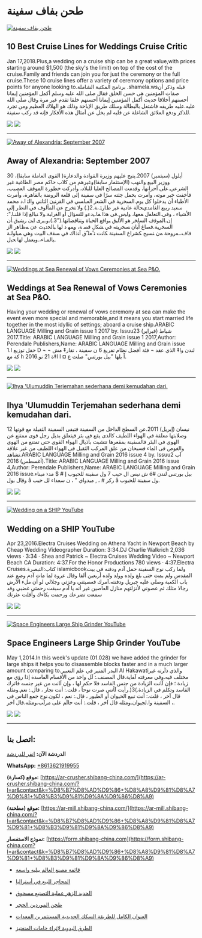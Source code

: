 # طحن بفاف سفينة

<a href="https://swt.shibang-china.com/?l=ar&img&k=%D8%B7%D8%AD%D9%86+%D8%A8%D9%81%D8%A7%D9%81+%D8%B3%D9%81%D9%8A%D9%86%D8%A9" target="_blank">![طحن بفاف سفينة](http://static.shibang-china.com/all-800x300/1029.jpg)</a>

## 10 Best Cruise Lines for Weddings Cruise Critic
Jan 17,2018.Plus,a wedding on a cruise ship can be a great value,with prices starting around $1,500 (the sky&#39;s the limit) on top of the cost of the cruise.Family and friends can join you for just the ceremony or the full cruise.These 10 cruise lines offer a variety of ceremony options and price points for anyone looking to.برنامج المكتبة الشاملة .shamela.wsقبله وذكر أن صفات المؤمنين هي حسن الخلق فقال صلى الله عليه وسلم أكمل المؤمنين إيمانا أحسنهم أخلاقا حديث أكمل المؤمنين إيمانا أحسنهم خلقا تقدم غير مرة وقال صلى الله عليه.عليه طريقه فاشتغل بالبطالة وسلك طريق الإباحة وذلك هو الهلاك العظيم ومن تجرد للذكر ودفع العلائق الشاغلة عن قلبه لم يخل عن أمثال هذه الأفكار فإنه قد ركب سفينة.


<a href="https://whatsapp.shibangsoft.com/WhatsApp.php" target="_blank" title="WhatsApp">![](http://static.shibang-china.com/icon/whatsapp.png)</a> <a href="https://swt.shibang-china.com/?l=ar&icon&k=%D8%B7%D8%AD%D9%86+%D8%A8%D9%81%D8%A7%D9%81+%D8%B3%D9%81%D9%8A%D9%86%D8%A9" target="_blank">![](http://static.shibang-china.com/icon/chat-ar.png)</a>

---

<a href="https://swt.shibang-china.com/?l=ar&img&k=%D8%B7%D8%AD%D9%86+%D8%A8%D9%81%D8%A7%D9%81+%D8%B3%D9%81%D9%8A%D9%86%D8%A9" target="_blank">![Away of Alexandria: September 2007](http://static.shibang-china.com/all-800x300/1419.jpg)</a>

## Away of Alexandria: September 2007
30 أيلول (سبتمبر) 2007.ينبح عليهم وزيرة القوادة والدعارة( القوى العاملة سابقا)، ووزير البيع والنهب (الإستثمار سابقا)وغيرهم من كلاب حاكم مصر الطاغية غير الشرعي.على أحزانها، وقدمت المصالح العليا للبلاد، وأدركت خطورة الموقف العصيب، فأخفت خبر موته، وأمرت بحمل جثته سرًا في سفينة إلى قلعة الروضة بالقاهرة، وأمرت الأطباء أن يدخلوا كل يوم.ﺍﻟﺴﺨﺭﻴﺔ ﻓﻲ ﺍﻟﺸﻌﺭ ﺍﻟﻌﺒﺎﺴﻲ ﻓﻲ ﺍﻟﻘﺭﻨﻴﻥ ﺍﻟﺜﺎﻨﻲ ﻭﺍﻟﺜ ا.د محمد سعيد ربيع الغامديﺤﺎﻟﺔ ﻋﺎﺩﻴﺔ ﻏﻴﺭ ﻁﺎﺭﺌ.،ﺔ.2(.) ﻭﻻ ﺘﺨﺭﺝ ﻋﻥ ﺍﻟﻤﺄﻟﻭﻑ ﻓﻲ ﺍﻟﻨﻅﺭ ﺇﻟﻰ ﺍﻷﺸﻴﺎﺀ ، ﻭﻓﻲ.ﺍﻟﺘﻌﺎﻤل ﻤﻌﻬﺎ، ﻭﻟﻴﺱ.ﻓﻲ ﻫﺫﺍ ﻤﺎ.ﻴﺩﻋﻭ ﻟﻠﺴﺅﺍل ﺃﻭ ﺍﻟﻐﺭﺍﺒﺔ.ﻭﻻ ﻨﺒﺎﻟﻎ ﺇﺫﺍ ﻗﻠﻨـﺎ.&quot;: ﺇﻥ.ﺍﻟﻤﻭﻗﻑ ﺍﻟﺴﺎﺨﺭ ﻫﻭ ﺍﻷﻟﻴﻕ ﺒﻭﺍﻗﻊ ﺍﻟﺤﻴﺎﺓ ﻭﺘﻨﺎﻗﻀﺎﺘﻬﺎ.(&quot;3.).ﻭ.ﻴﺭﻯ ﺍﺒﻥ ﺭﺸﻴﻕ.ﺃﻥ ﺍﻟﺴﺨﺭﻴﺔ.ﻓﺼﺎﻍ ﺃﺒﺎﻥ ﺴﺨﺭﻴﺘﻪ ﻓﻲ ﺸﻜل ﻗﺼ ﺔ، ﻭﻤﻬ ﺩ ﻟﻬﺎ ﺒﺎﻟﺤﺩﻴﺙ ﻋﻥ ﻤﻅﺎﻫﺭ ﺍﻟﺯ ﻓﺎﻑ،.ﻤﺭﻭﺤﺔ ﻤﻥ ﻨﺴﻴﺞ ﻜﺸﺭﺍﻉ ﺍﻟﺴﻔﻴﻨﺔ ﻜﺎﻨﺕ ﺘﹸﻌﻠﹼﻕ ﺁﻨﺫﺍﻙ ﻓﻲ ﺴﻘﻑ ﺍﻟﺒﻴﺕ ﻭﻫﻲ ﻤﺒﻠﻭﻟـﺔ ﺒﺎﻟﻤـﺎﺀ،.ﻭﻴﻌﻤل ﻟﻬﺎ ﺤﺒل.


<a href="https://whatsapp.shibangsoft.com/WhatsApp.php" target="_blank" title="WhatsApp">![](http://static.shibang-china.com/icon/whatsapp.png)</a> <a href="https://swt.shibang-china.com/?l=ar&icon&k=%D8%B7%D8%AD%D9%86+%D8%A8%D9%81%D8%A7%D9%81+%D8%B3%D9%81%D9%8A%D9%86%D8%A9" target="_blank">![](http://static.shibang-china.com/icon/chat-ar.png)</a>

---

<a href="https://swt.shibang-china.com/?l=ar&img&k=%D8%B7%D8%AD%D9%86+%D8%A8%D9%81%D8%A7%D9%81+%D8%B3%D9%81%D9%8A%D9%86%D8%A9" target="_blank">![Weddings at Sea Renewal of Vows Ceremonies at Sea P&amp;O.](http://static.shibang-china.com/all-800x300/1291.jpg)</a>

## Weddings at Sea Renewal of Vows Ceremonies at Sea P&amp;O.
Having your wedding or renewal of vows ceremony at sea can make the event even more special and memorable,and it means you start married life together in the most idyllic of settings; aboard a cruise ship.ARABIC LANGUAGE Milling and Grain issue 1 2017 by. Issuu23 شباط (فبراير) 2017.Title: ARABIC LANGUAGE Milling and Grain issue 1 2017,Author: Perendale Publishers,Name: ARABIC LANGUAGE Milling and Grain issue 1.حفل توزيع ا D ¬ ¬ لندن وا‡ الذي عقد ¬ فئة أفضل نظام تفريغ 6 ن سفينة ، تقار‡ مش كة مع h يلها &quot;بيل بورتس&quot; صلت ع ¤ ا ا‡ة 21 نو.2016 Î.


<a href="https://whatsapp.shibangsoft.com/WhatsApp.php" target="_blank" title="WhatsApp">![](http://static.shibang-china.com/icon/whatsapp.png)</a> <a href="https://swt.shibang-china.com/?l=ar&icon&k=%D8%B7%D8%AD%D9%86+%D8%A8%D9%81%D8%A7%D9%81+%D8%B3%D9%81%D9%8A%D9%86%D8%A9" target="_blank">![](http://static.shibang-china.com/icon/chat-ar.png)</a>

---

<a href="https://swt.shibang-china.com/?l=ar&img&k=%D8%B7%D8%AD%D9%86+%D8%A8%D9%81%D8%A7%D9%81+%D8%B3%D9%81%D9%8A%D9%86%D8%A9" target="_blank">![Ihya &#39;Ulumuddin Terjemahan sederhana demi kemudahan dari.](http://static.shibang-china.com/all-800x300/226.jpg)</a>

## Ihya &#39;Ulumuddin Terjemahan sederhana demi kemudahan dari.
12 نيسان (إبريل) 2011.عن السطح الداخل من السفينة فتبقى السفينة الثقيلة مع قوتها وصلابتها معلقة فى الهواء اللطيف كالذى يقع فى بئر فيتعلق بذيل رجل قوى ممتنع عن الهوى فى البئر فالسفينة بمقعرها تتشبث بأذيال الهواء القوى حتى تمتنع من الهوى والغوص فى الماء فسبحان من علق المركب الثقيل فى الهواء اللطيف من غير علاقة تشاهد.ARABIC LANGUAGE Milling and Grain 2016 issue 4 by. Issuu2 آب (أغسطس) 2016.Title: ARABIC LANGUAGE Milling and Grain 2016 issue 4,Author: Perendale Publishers,Name: ARABIC LANGUAGE Milling and Grain 2016 issue.ش نيس ال حيب 7 ول سفينة للحبوب إ # $ مد‹ ميناء é# بيل بورتس لندن وقال بول å ركر # ، ‚ ميدواي &quot; ، ن سعداء لل حيب å ول سفينة للحبوب.


<a href="https://whatsapp.shibangsoft.com/WhatsApp.php" target="_blank" title="WhatsApp">![](http://static.shibang-china.com/icon/whatsapp.png)</a> <a href="https://swt.shibang-china.com/?l=ar&icon&k=%D8%B7%D8%AD%D9%86+%D8%A8%D9%81%D8%A7%D9%81+%D8%B3%D9%81%D9%8A%D9%86%D8%A9" target="_blank">![](http://static.shibang-china.com/icon/chat-ar.png)</a>

---

<a href="https://swt.shibang-china.com/?l=ar&img&k=%D8%B7%D8%AD%D9%86+%D8%A8%D9%81%D8%A7%D9%81+%D8%B3%D9%81%D9%8A%D9%86%D8%A9" target="_blank">![Wedding on a SHIP YouTube](http://static.shibang-china.com/all-800x300/554.jpg)</a>

## Wedding on a SHIP YouTube
Apr 23,2016.Electra Cruises Wedding on Athena Yacht in Newport Beach by Cheap Wedding Videographer Duration: 3:34.DJ Charlie Walkrich 2,036 views &middot; 3:34 &middot; Shea and Patrick ~ Electra Cruises Wedding Video ~ Newport Beach CA Duration: 4:37.For the Honor Productions 780 views &middot; 4:37.Electra Cruises.كتاب:التبصرة islamicbookولما ركب نوح السفينة حمل آدم ودفنه في بيت المقدس ولم يمت حتى بلغ ولده وولد ولده أربعين ألفا وقال عروة لما مات آدم وضع عند باب الكعبة وصلى عليه جبريل ودفنته.آمرك فعصيتني وعزتي وجلالي لو أن ملء الأرض رجالا مثلك ثم عصوني لأنزلتهم منازل العاصين غير أنه يا آدم سبقت رحمتي غضبي وقد سمعت تضرعك ورحمت بكاءك وأقلت عثرتك


<a href="https://whatsapp.shibangsoft.com/WhatsApp.php" target="_blank" title="WhatsApp">![](http://static.shibang-china.com/icon/whatsapp.png)</a> <a href="https://swt.shibang-china.com/?l=ar&icon&k=%D8%B7%D8%AD%D9%86+%D8%A8%D9%81%D8%A7%D9%81+%D8%B3%D9%81%D9%8A%D9%86%D8%A9" target="_blank">![](http://static.shibang-china.com/icon/chat-ar.png)</a>

---

<a href="https://swt.shibang-china.com/?l=ar&img&k=%D8%B7%D8%AD%D9%86+%D8%A8%D9%81%D8%A7%D9%81+%D8%B3%D9%81%D9%8A%D9%86%D8%A9" target="_blank">![Space Engineers Large Ship Grinder YouTube](http://static.shibang-china.com/all-800x300/496.jpg)</a>

## Space Engineers Large Ship Grinder YouTube
May 1,2014.In this week&#39;s update (01.028) we have added the grinder for large ships it helps you to disassemble blocks faster and in a much larger amount comparing to.البدر المنير في علم التعبير Al Hakawatiواﻟﺬي ذآﺮﺗﻪ ﻏﻴﺮ ﻣﺨﺘﻠﻒ ﻓﻴﻪ.وﻓﻲ ﻣﻌﺮﻓﺘﻪ آﻔﺎﻳﺔ.ﻗﺎل اﻟﻤﺼﻨﻒ.: آﻞ واﺣﺪ ﻣﻦ اﻷﻗﺴﺎم اﻟﻔﺎﺳﺪة إذا رؤي ﻣﻊ زﻳﺎدة ؛ ﻓﺈن آﺎﻧﺖ اﻟﺰﻳﺎدة ﻣﻦ ﺟﻨﺲ.اﻟﻔﺎﺳﺪ ﻓﻼ ﺣﻜﻢ ﻟﻬﺎ ، وإن آﺎﻧﺖ ﻣﻦ ﻏﻴﺮ ﺟﻨﺴﻪ ﻓﺎﺗﺮك اﻟﻔﺎﺳﺪ وﺗﻜﻠﻢ ﻓﻲ اﻟﺰﻳﺎدة.)3(.رأﻳﺖ آﺄﻧﻨﻲ ﺻﺮت ﻧﻮﺣﺎً ، ﻗﻠﺖ.: أﻧﺖ ﻧﺠﺎر ، ﻗﺎل.: ﻧﻌﻢ.وﻣﺜﻠﻪ ﻗﺎل ﺁﺧﺮ ، ﻗﻠﺖ.: أﻧﺖ ﺗﺒﻴﻊ اﻟﺤﻴﻮان أو اﻟﻄﻴﻮر ، ﻗﺎل.: ﻧﻌﻢ ، ﻟﻜﻮن.ﻧﻮح ﺟﻤﻊ اﻟﻨﺎس ﻓﻲ اﻟﺴﻔﻴﻨﺔ وا.ﻟﺠﻴﻮان.وﻣﺜﻠﻪ ﻗﺎل ﺁﺧﺮ ، ﻗﻠﺖ.: أﻧﺖ ﺣﺎآﻢ ﻋﻠﻰ ﻣﺮآﺐ.وﻣﺜﻠﻪ.ﻗﺎل ﺁﺧﺮ ،.


<a href="https://whatsapp.shibangsoft.com/WhatsApp.php" target="_blank" title="WhatsApp">![](http://static.shibang-china.com/icon/whatsapp.png)</a> <a href="https://swt.shibang-china.com/?l=ar&icon&k=%D8%B7%D8%AD%D9%86+%D8%A8%D9%81%D8%A7%D9%81+%D8%B3%D9%81%D9%8A%D9%86%D8%A9" target="_blank">![](http://static.shibang-china.com/icon/chat-ar.png)</a>

---
## اتصل بنا:

**الدردشة الآن:** [انقر للدردشة](https://swt.shibang-china.com?l=ar&contact&k=%D8%B7%D8%AD%D9%86+%D8%A8%D9%81%D8%A7%D9%81+%D8%B3%D9%81%D9%8A%D9%86%D8%A9)

**WhatsApp:**  [+8613621919955](https://whatsapp.shibangsoft.com/WhatsApp.php)

**موقع (كسارة):** [https://ar-crusher.shibang-china.com/](https://ar-crusher.shibang-china.com/?l=ar&contact&k=%D8%B7%D8%AD%D9%86+%D8%A8%D9%81%D8%A7%D9%81+%D8%B3%D9%81%D9%8A%D9%86%D8%A9)

**موقع (مطحنة):** [https://ar-mill.shibang-china.com/](https://ar-mill.shibang-china.com/?l=ar&contact&k=%D8%B7%D8%AD%D9%86+%D8%A8%D9%81%D8%A7%D9%81+%D8%B3%D9%81%D9%8A%D9%86%D8%A9)

**نموذج الاستفسار:** [https://form.shibang-china.com](https://form.shibang-china.com?l=ar&contact&k=%D8%B7%D8%AD%D9%86+%D8%A8%D9%81%D8%A7%D9%81+%D8%B3%D9%81%D9%8A%D9%86%D8%A9)

* [قائمة مصنع العالم بيليه واسعة](../27/%D9%82%D8%A7%D8%A6%D9%85%D8%A9%20%D9%85%D8%B5%D9%86%D8%B9%20%D8%A7%D9%84%D8%B9%D8%A7%D9%84%D9%85%20%D8%A8%D9%8A%D9%84%D9%8A%D9%87%20%D9%88%D8%A7%D8%B3%D8%B9%D8%A9.md)

* [المحاجر للبيع في أستراليا](../26/%D8%A7%D9%84%D9%85%D8%AD%D8%A7%D8%AC%D8%B1%20%D9%84%D9%84%D8%A8%D9%8A%D8%B9%20%D9%81%D9%8A%20%D8%A3%D8%B3%D8%AA%D8%B1%D8%A7%D9%84%D9%8A%D8%A7.md)

* [الحديد الزهر عملية التصنيع مسحوق](../27/%D8%A7%D9%84%D8%AD%D8%AF%D9%8A%D8%AF%20%D8%A7%D9%84%D8%B2%D9%87%D8%B1%20%D8%B9%D9%85%D9%84%D9%8A%D8%A9%20%D8%A7%D9%84%D8%AA%D8%B5%D9%86%D9%8A%D8%B9%20%D9%85%D8%B3%D8%AD%D9%88%D9%82.md)

* [طحن الموردين الحجر](../30/%D8%B7%D8%AD%D9%86%20%D8%A7%D9%84%D9%85%D9%88%D8%B1%D8%AF%D9%8A%D9%86%20%D8%A7%D9%84%D8%AD%D8%AC%D8%B1.md)

* [العنوان الكامل للطريقة السكك الحديدية المستثمرين المعدات](../28/%D8%A7%D9%84%D8%B9%D9%86%D9%88%D8%A7%D9%86%20%D8%A7%D9%84%D9%83%D8%A7%D9%85%D9%84%20%D9%84%D9%84%D8%B7%D8%B1%D9%8A%D9%82%D8%A9%20%D8%A7%D9%84%D8%B3%D9%83%D9%83%20%D8%A7%D9%84%D8%AD%D8%AF%D9%8A%D8%AF%D9%8A%D8%A9%20%D8%A7%D9%84%D9%85%D8%B3%D8%AA%D8%AB%D9%85%D8%B1%D9%8A%D9%86%20%D8%A7%D9%84%D9%85%D8%B9%D8%AF%D8%A7%D8%AA.md)

* [الطرق اليدوية لإثراء خامات المنغنيز](../29/%D8%A7%D9%84%D8%B7%D8%B1%D9%82%20%D8%A7%D9%84%D9%8A%D8%AF%D9%88%D9%8A%D8%A9%20%D9%84%D8%A5%D8%AB%D8%B1%D8%A7%D8%A1%20%D8%AE%D8%A7%D9%85%D8%A7%D8%AA%20%D8%A7%D9%84%D9%85%D9%86%D8%BA%D9%86%D9%8A%D8%B2.md)